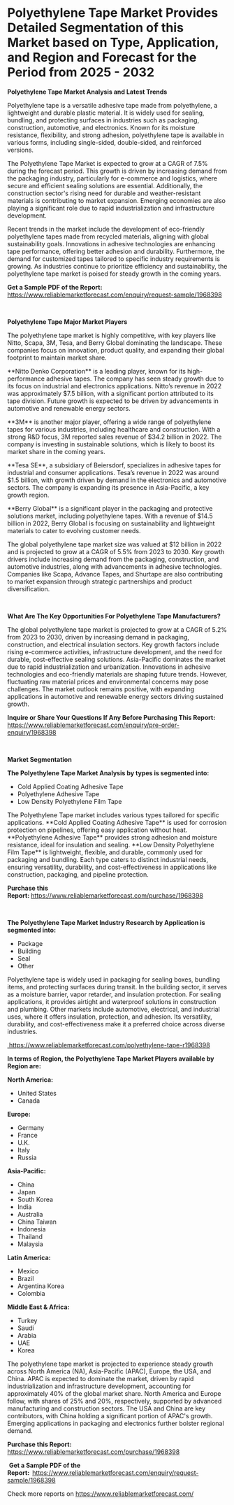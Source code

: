 <p><h1>Polyethylene Tape Market Provides Detailed Segmentation of this Market based on Type, Application, and Region and Forecast for the Period from 2025 - 2032</h1></p><p><strong>Polyethylene Tape Market Analysis and Latest Trends</strong></p>
<p><p>Polyethylene tape is a versatile adhesive tape made from polyethylene, a lightweight and durable plastic material. It is widely used for sealing, bundling, and protecting surfaces in industries such as packaging, construction, automotive, and electronics. Known for its moisture resistance, flexibility, and strong adhesion, polyethylene tape is available in various forms, including single-sided, double-sided, and reinforced versions.</p><p>The Polyethylene Tape Market is expected to grow at a CAGR of 7.5% during the forecast period. This growth is driven by increasing demand from the packaging industry, particularly for e-commerce and logistics, where secure and efficient sealing solutions are essential. Additionally, the construction sector's rising need for durable and weather-resistant materials is contributing to market expansion. Emerging economies are also playing a significant role due to rapid industrialization and infrastructure development.</p><p>Recent trends in the market include the development of eco-friendly polyethylene tapes made from recycled materials, aligning with global sustainability goals. Innovations in adhesive technologies are enhancing tape performance, offering better adhesion and durability. Furthermore, the demand for customized tapes tailored to specific industry requirements is growing. As industries continue to prioritize efficiency and sustainability, the polyethylene tape market is poised for steady growth in the coming years.</p></p>
<p><strong>Get a Sample PDF of the Report:&nbsp;</strong> <a href="https://www.reliablemarketforecast.com/enquiry/request-sample/1968398?utm_campaign=2042&utm_medium=2&utm_source=Github&utm_content=ia&utm_term=25012025&utm_id=polyethylene-tape">https://www.reliablemarketforecast.com/enquiry/request-sample/1968398</a></p>
<p>&nbsp;</p>
<p><strong>Polyethylene Tape Major Market Players</strong></p>
<p><p>The polyethylene tape market is highly competitive, with key players like Nitto, Scapa, 3M, Tesa, and Berry Global dominating the landscape. These companies focus on innovation, product quality, and expanding their global footprint to maintain market share.</p><p>**Nitto Denko Corporation** is a leading player, known for its high-performance adhesive tapes. The company has seen steady growth due to its focus on industrial and electronics applications. Nitto’s revenue in 2022 was approximately $7.5 billion, with a significant portion attributed to its tape division. Future growth is expected to be driven by advancements in automotive and renewable energy sectors.</p><p>**3M** is another major player, offering a wide range of polyethylene tapes for various industries, including healthcare and construction. With a strong R&D focus, 3M reported sales revenue of $34.2 billion in 2022. The company is investing in sustainable solutions, which is likely to boost its market share in the coming years.</p><p>**Tesa SE**, a subsidiary of Beiersdorf, specializes in adhesive tapes for industrial and consumer applications. Tesa’s revenue in 2022 was around $1.5 billion, with growth driven by demand in the electronics and automotive sectors. The company is expanding its presence in Asia-Pacific, a key growth region.</p><p>**Berry Global** is a significant player in the packaging and protective solutions market, including polyethylene tapes. With a revenue of $14.5 billion in 2022, Berry Global is focusing on sustainability and lightweight materials to cater to evolving customer needs.</p><p>The global polyethylene tape market size was valued at $12 billion in 2022 and is projected to grow at a CAGR of 5.5% from 2023 to 2030. Key growth drivers include increasing demand from the packaging, construction, and automotive industries, along with advancements in adhesive technologies. Companies like Scapa, Advance Tapes, and Shurtape are also contributing to market expansion through strategic partnerships and product diversification.</p></p>
<p>&nbsp;</p>
<p><strong>What Are The Key Opportunities For Polyethylene Tape Manufacturers?</strong></p>
<p><p>The global polyethylene tape market is projected to grow at a CAGR of 5.2% from 2023 to 2030, driven by increasing demand in packaging, construction, and electrical insulation sectors. Key growth factors include rising e-commerce activities, infrastructure development, and the need for durable, cost-effective sealing solutions. Asia-Pacific dominates the market due to rapid industrialization and urbanization. Innovations in adhesive technologies and eco-friendly materials are shaping future trends. However, fluctuating raw material prices and environmental concerns may pose challenges. The market outlook remains positive, with expanding applications in automotive and renewable energy sectors driving sustained growth.</p></p>
<p><strong>Inquire or Share Your Questions If Any Before Purchasing This Report:</strong> <a href="https://www.reliablemarketforecast.com/enquiry/pre-order-enquiry/1968398?utm_campaign=2042&utm_medium=2&utm_source=Github&utm_content=ia&utm_term=25012025&utm_id=polyethylene-tape">https://www.reliablemarketforecast.com/enquiry/pre-order-enquiry/1968398</a></p>
<p>&nbsp;</p>
<p><strong>Market Segmentation</strong></p>
<p><strong>The Polyethylene Tape Market Analysis by types is segmented into:</strong></p>
<p><ul><li>Cold Applied Coating Adhesive Tape</li><li>Polyethylene Adhesive Tape</li><li>Low Density Polyethylene Film Tape</li></ul></p>
<p><p>The Polyethylene Tape market includes various types tailored for specific applications. **Cold Applied Coating Adhesive Tape** is used for corrosion protection on pipelines, offering easy application without heat. **Polyethylene Adhesive Tape** provides strong adhesion and moisture resistance, ideal for insulation and sealing. **Low Density Polyethylene Film Tape** is lightweight, flexible, and durable, commonly used for packaging and bundling. Each type caters to distinct industrial needs, ensuring versatility, durability, and cost-effectiveness in applications like construction, packaging, and pipeline protection.</p></p>
<p><strong>Purchase this Report:&nbsp;</strong><a href="https://www.reliablemarketforecast.com/purchase/1968398?utm_campaign=2042&utm_medium=2&utm_source=Github&utm_content=ia&utm_term=25012025&utm_id=polyethylene-tape">https://www.reliablemarketforecast.com/purchase/1968398</a></p>
<p>&nbsp;</p>
<p><strong>The Polyethylene Tape Market Industry Research by Application is segmented into:</strong></p>
<p><ul><li>Package</li><li>Building</li><li>Seal</li><li>Other</li></ul></p>
<p><p>Polyethylene tape is widely used in packaging for sealing boxes, bundling items, and protecting surfaces during transit. In the building sector, it serves as a moisture barrier, vapor retarder, and insulation protection. For sealing applications, it provides airtight and waterproof solutions in construction and plumbing. Other markets include automotive, electrical, and industrial uses, where it offers insulation, protection, and adhesion. Its versatility, durability, and cost-effectiveness make it a preferred choice across diverse industries.</p></p>
<p><a href="https://www.reliablemarketforecast.com/polyethylene-tape-r1968398?utm_campaign=2042&utm_medium=2&utm_source=Github&utm_content=ia&utm_term=25012025&utm_id=polyethylene-tape">&nbsp;https://www.reliablemarketforecast.com/polyethylene-tape-r1968398</a></p>
<p><strong>In terms of Region, the Polyethylene Tape Market Players available by Region are:</strong></p>
<p>
    <p> <strong> North America: </strong>
        <ul>
            <li>United States</li>
            <li>Canada</li>
        </ul>
        </p> 
    <p> <strong> Europe: </strong>
        <ul>
            <li>Germany</li>
            <li>France</li>
            <li>U.K.</li>
            <li>Italy</li>
            <li>Russia</li>
        </ul>
        </p> 
    <p> <strong> Asia-Pacific: </strong>
        <ul>
            <li>China</li>
            <li>Japan</li>
            <li>South Korea</li>
            <li>India</li>
            <li>Australia</li>
            <li>China Taiwan</li>
            <li>Indonesia</li>
            <li>Thailand</li>
            <li>Malaysia</li>
        </ul>
        </p> 
    <p> <strong> Latin America: </strong>
        <ul>
            <li>Mexico</li>
            <li>Brazil</li>
            <li>Argentina Korea</li>
            <li>Colombia</li>
        </ul>
        </p> 
    <p> <strong> Middle East & Africa: </strong>
        <ul>
            <li>Turkey</li>
            <li>Saudi</li>
            <li>Arabia</li>
            <li>UAE</li>
            <li>Korea</li>
        </ul>
    </p>
    </p>
<p><p>The polyethylene tape market is projected to experience steady growth across North America (NA), Asia-Pacific (APAC), Europe, the USA, and China. APAC is expected to dominate the market, driven by rapid industrialization and infrastructure development, accounting for approximately 40% of the global market share. North America and Europe follow, with shares of 25% and 20%, respectively, supported by advanced manufacturing and construction sectors. The USA and China are key contributors, with China holding a significant portion of APAC's growth. Emerging applications in packaging and electronics further bolster regional demand.</p></p>
<p><strong>Purchase this Report: </strong><a href="https://www.reliablemarketforecast.com/purchase/1968398?utm_campaign=2042&utm_medium=2&utm_source=Github&utm_content=ia&utm_term=25012025&utm_id=polyethylene-tape">https://www.reliablemarketforecast.com/purchase/1968398</a></p>
<p>&nbsp;<strong>Get a Sample PDF of the Report:&nbsp;&nbsp;</strong><a href="https://www.reliablemarketforecast.com/enquiry/request-sample/1968398?utm_campaign=2042&utm_medium=2&utm_source=Github&utm_content=ia&utm_term=25012025&utm_id=polyethylene-tape">https://www.reliablemarketforecast.com/enquiry/request-sample/1968398</a></p>
<p><strong></strong></p>
<p>Check more reports on <a href="https://www.reliablemarketforecast.com/?utm_campaign=2042&utm_medium=2&utm_source=Github&utm_content=ia&utm_term=25012025&utm_id=polyethylene-tape">https://www.reliablemarketforecast.com/</a></p>